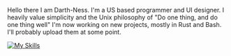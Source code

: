 Hello there I am Darth-Ness. I'm a US based programmer and UI designer. I heavily value simplicity and the Unix philosophy of "Do one thing, and do one thing well"
I'm now working on new projects, mostly in Rust and Bash. I'll probably upload them at some point.

[![My Skills](https://skillicons.dev/icons?i=bash,blender,c,html,css,js,figma,github,linux,neovim,nodejs,py,rust,vim)](https://skillicons.dev)
